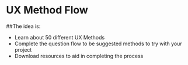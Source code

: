 # UX Method Flow

##The idea is:

- Learn about 50 different UX Methods
- Complete the question flow to be suggested methods to try with your project
- Download resources to aid in completing the process
